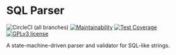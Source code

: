 # SQL Parser
![CircleCI (all branches)](https://img.shields.io/circleci/project/github/fmizzell/sql-parser.svg)
[![Maintainability](https://api.codeclimate.com/v1/badges/19db73edb2f8652be683/maintainability)](https://codeclimate.com/github/fmizzell/sql-parser/maintainability)
[![Test Coverage](https://api.codeclimate.com/v1/badges/19db73edb2f8652be683/test_coverage)](https://codeclimate.com/github/fmizzell/sql-parser/test_coverage)
[![GPLv3 license](https://img.shields.io/badge/License-GPLv3-blue.svg)](https://www.gnu.org/licenses/gpl-3.0.en.html)

A state-machine-driven parser and validator for SQL-like strings.
